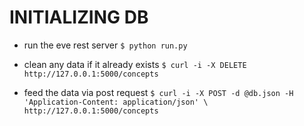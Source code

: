 INITIALIZING DB
===============

+ run the eve rest server
`$ python run.py`

+ clean any data if it already exists
`$ curl -i -X DELETE http://127.0.0.1:5000/concepts`

+ feed the data via post request
`$ curl -i -X POST -d @db.json -H 'Application-Content: application/json' \
        http://127.0.0.1:5000/concepts`
